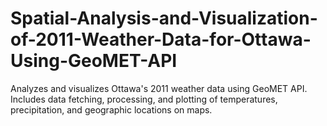 # Spatial-Analysis-and-Visualization-of-2011-Weather-Data-for-Ottawa-Using-GeoMET-API
Analyzes and visualizes Ottawa's 2011 weather data using GeoMET API. Includes data fetching, processing, and plotting of temperatures, precipitation, and geographic locations on maps.
